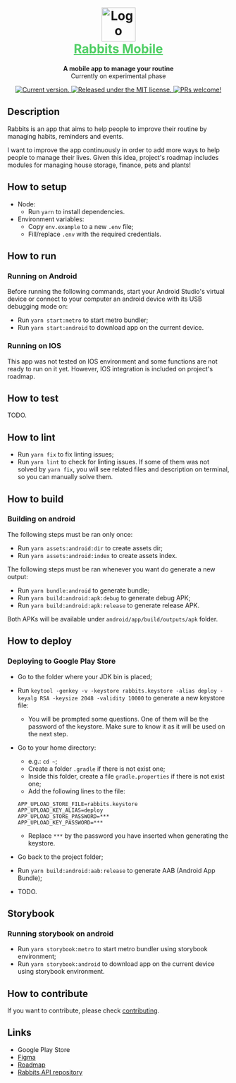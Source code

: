 <!-- Title -->
<h1 align="center">
  <img src="https://github.com/ondanieldev/rabbits-mobile/blob/HEAD/public/images/logo.png" alt="Logo" height="77px" />
  <br />
  <a href="#" style="color: #51CF66;">
    Rabbits Mobile
  </a>
</h1>

<!-- Slogan -->
<p align="center">
  <strong>A mobile app to manage your routine</strong><br>
  Currently on experimental phase
</p>

<!-- Badges -->
<p align="center">
  <a href="https://github.com/ondanieldev/rabbits-mobile/blob/HEAD/package.json">
    <img src="https://img.shields.io/badge/dynamic/json?url=https%3A%2F%2Fgithub.com%2Fondanieldev%2Frabbits-mobile%2Fraw%2FHEAD%2Fpackage.json&query=%24.version&label=Current%20version&color=51CF66" alt="Current version." />
  </a>
  <a href="https://github.com/ondanieldev/rabbits-mobile/blob/HEAD/LICENSE">
    <img src="https://img.shields.io/badge/License-MIT-51CF66.svg" alt="Released under the MIT license." />
  </a>
  <a href="https://github.com/ondanieldev/rabbits-mobile/blob/HEAD/CONTRIBUTING.md">
    <img src="https://img.shields.io/badge/PRs-Welcome-51CF66.svg" alt="PRs welcome!" />
  </a>
</p>

<!-- Body -->
## Description

Rabbits is an app that aims to help people to improve their routine by managing habits, reminders and events.

I want to improve the app continuously in order to add more ways to help people to manage their lives. Given this idea, project's roadmap includes modules for managing house storage, finance, pets and plants!

## How to setup

- Node:
  - Run `yarn` to install dependencies.
- Environment variables:
  - Copy `env.example` to a new `.env` file;
  - Fill/replace `.env` with the required credentials.

## How to run

### Running on Android

Before running the following commands, start your Android Studio's virtual device or connect to your computer an android device with its USB debugging mode on:

- Run `yarn start:metro` to start metro bundler;
- Run `yarn start:android` to download app on the current device.

### Running on IOS

This app was not tested on IOS environment and some functions are not ready to run on it yet. However, IOS integration is included on project's roadmap.

## How to test

TODO.

## How to lint

- Run `yarn fix` to fix linting issues;
- Run `yarn lint` to check for linting issues. If some of them was not solved by `yarn fix`, you will see related files and description on terminal, so you can manually solve them.

## How to build

### Building on android

The following steps must be ran only once:

- Run `yarn assets:android:dir` to create assets dir;
- Run `yarn assets:android:index` to create assets index.

The following steps must be ran whenever you want do generate a new output:

- Run `yarn bundle:android` to generate bundle;
- Run `yarn build:android:apk:debug` to generate debug APK;
- Run `yarn build:android:apk:release` to generate release APK.

Both APKs will be available under `android/app/build/outputs/apk` folder.

## How to deploy

### Deploying to Google Play Store

- Go to the folder where your JDK bin is placed;
- Run `keytool -genkey -v -keystore rabbits.keystore -alias deploy -keyalg RSA -keysize 2048 -validity 10000` to generate a new keystore file:
  - You will be prompted some questions. One of them will be the password of the keystore. Make sure to know it as it will be used on the next step.
- Go to your home directory:
  - e.g.: `cd ~`;
  - Create a folder `.gradle` if there is not exist one;
  - Inside this folder, create a file `gradle.properties` if there is not exist one;
  - Add the following lines to the file:
  
  ```text
  APP_UPLOAD_STORE_FILE=rabbits.keystore
  APP_UPLOAD_KEY_ALIAS=deploy
  APP_UPLOAD_STORE_PASSWORD=***
  APP_UPLOAD_KEY_PASSWORD=***
  ```

  - Replace `***` by the password you have inserted when generating the keystore.
- Go back to the project folder;
- Run `yarn build:android:aab:release` to generate AAB (Android App Bundle);
- TODO.

## Storybook

### Running storybook on android

- Run `yarn storybook:metro` to start metro bundler using storybook environment;
- Run `yarn storybook:android` to download app on the current device using storybook environment.

## How to contribute

If you want to contribute, please check [contributing](https://github.com/ondanieldev/rabbits-mobile/blob/HEAD/CONTRIBUTING.md).

## Links

- Google Play Store
- [Figma](https://www.figma.com/file/ipDwne7ajgybxQml25PKn6/Rabbits?type=design&node-id=0%3A1&mode=design&t=q69bOm7uSXI063jO-1)
- [Roadmap](https://ondanieldev.notion.site/Rabbits-Roadmap-05a85728e4d946cd8b4fb51dea256ce0?pvs=4)
- [Rabbits API repository](https://github.com/ondanieldev/rabbits-api)
